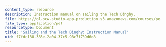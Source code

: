 ```yaml
---
content_type: resource
description: Instruction manual on sailing the Tech Dinghy.
file: https://ol-ocw-studio-app-production.s3.amazonaws.com/courses/pe-810-sailing-spring-2007/f7fdc138336e2a0437c598c7f789d6d8_booklet.pdf
file_type: application/pdf
resourcetype: Document
title: 'Sailing and the Tech Dinghy: Instruction Manual'
uid: f7fdc138-336e-2a04-37c5-98c7f789d6d8
---
```

